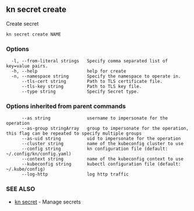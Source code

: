 ## kn secret create

Create secret

```
kn secret create NAME
```

### Options

```
  -l, --from-literal strings   Specify comma separated list of key=value pairs.
  -h, --help                   help for create
  -n, --namespace string       Specify the namespace to operate in.
      --tls-cert string        Path to TLS certificate file.
      --tls-key string         Path to TLS key file.
      --type string            Specify Secret type.
```

### Options inherited from parent commands

```
      --as string              username to impersonate for the operation
      --as-group stringArray   group to impersonate for the operation, this flag can be repeated to specify multiple groups
      --as-uid string          uid to impersonate for the operation
      --cluster string         name of the kubeconfig cluster to use
      --config string          kn configuration file (default: ~/.config/kn/config.yaml)
      --context string         name of the kubeconfig context to use
      --kubeconfig string      kubectl configuration file (default: ~/.kube/config)
      --log-http               log http traffic
```

### SEE ALSO

* [kn secret](kn_secret.md)	 - Manage secrets

